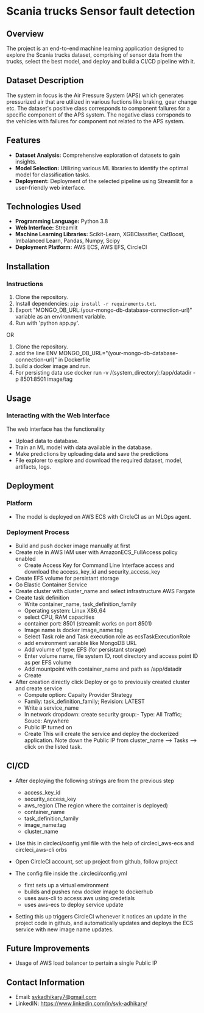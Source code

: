 # Scania trucks Sensor fault detection

## Overview

The project is an end-to-end machine learning application designed to explore the Scania trucks dataset, comprising of sensor data from the trucks, select the best model, and deploy and build a CI/CD pipeline with it.

## Dataset Description

The system in focus is the Air Pressure System (APS) which generates pressurized air that are utilized in various fuctions like braking, gear change etc. The dataset's positive class corresponds to component failures for a specific component of the APS system. The negative class corrsponds to the vehicles with failures for component not related to the APS system.

## Features

- **Dataset Analysis:** Comprehensive exploration of datasets to gain insights.
- **Model Selection:** Utilizing various ML libraries to identify the optimal model for classification tasks.
- **Deployment:** Deployment of the selected pipeline using Streamlit for a user-friendly web interface.

## Technologies Used

- **Programming Language:** Python 3.8
- **Web Interface:** Streamlit
- **Machine Learning Libraries:** Scikit-Learn, XGBClassifier, CatBoost, Imbalanced Learn, Pandas, Numpy, Scipy
- **Deployment Platform:** AWS ECS, AWS EFS, CircleCI

## Installation

### Instructions

1. Clone the repository.
2. Install dependencies: `pip install -r requirements.txt`.
3. Export "MONGO_DB_URL:(your-mongo-db-database-connection-url)" variable as an environment variable.
4. Run with 'python app.py'.

OR

1. Clone the repository.
2. add the line ENV MONGO_DB_URL="(your-mongo-db-database-connection-url)" in Dockerfile
3. build a docker image and run.
4. For persisting data use docker run -v /(system_directory):/app/datadir -p 8501:8501 image/tag
   
## Usage
  
### Interacting with the Web Interface

The web interface has the functionality
- Upload data to database.
- Train an ML model with data available in the database.
- Make predictions by uploading data and save the predictions
- File explorer to explore and download the required dataset, model, artifacts, logs.

## Deployment

### Platform

- The model is deployed on AWS ECS with CircleCI as an MLOps agent.

### Deployment Process

- Build and push docker image manually at first
- Create role in AWS IAM user with AmazonECS_FullAccess policy enabled
    - Create Access Key for Command Line Interface access and download the access_key_id and security_access_key
- Create EFS volume for persistant storage
- Go Elastic Container Service
- Create cluster with cluster_name and select infrastructure AWS Fargate
- Create task definition
    - Write container_name, task_definition_family
    - Operating system: Linux X86_64
    - select CPU, RAM capacities
    - container port: 8501 (streamlit works on port 8501)
    - Image name is docker image_name:tag
    - Select Task role and Task execution role as ecsTaskExecutionRole
    - add environment variable like MongoDB URL
    - Add volume of type: EFS (for persistant storage)
    - Enter volume name, file system ID, root directory and access point ID as per EFS volume
    - Add mountpoint with container_name and path as /app/datadir
    - Create
- After creation directly click Deploy or go to previously created cluster and create service
    - Compute option: Capaity Provider Strategy
    - Family: task_definition_family; Revision: LATEST
    - Write a service_name
    - In network dropdown: create security group:- Type: All Traffic; Souce: Anywhere
    - Public IP turned on
    - Create
This will create the service and deploy the dockerized application.
Note down the Public IP from cluster_name --> Tasks --> click on the listed task.

## CI/CD
- After deploying the following strings are from the previous step
    - access_key_id
    - security_access_key
    - aws_region (The region where the container is deployed)
    - container_name
    - task_definition_family
    - image_name:tag
    - cluster_name
- Use this in circleci/config.yml file with the help of circleci_aws-ecs and circleci_aws-cli orbs
- Open CircleCI account, set up project from github, follow project
- The config file inside the .circleci/config.yml 
    - first sets up a virtual environment
    - builds and pushes new docker image to dockerhub
    - uses aws-cli to access aws using credetials
    - uses aws-ecs to deploy service update

- Setting this up triggers CircleCI whenever it notices an update in the project code in github, and automatically updates and deploys the ECS service with new image name updates.

## Future Improvements

- Usage of AWS load balancer to pertain a single Public IP

## Contact Information

- Email: svkadhikary7@gmail.com
- LinkedIN: https://www.linkedin.com/in/svk-adhikary/

